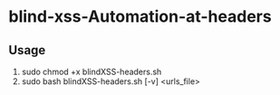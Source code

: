 # blind-xss-Automation-at-headers

## Usage
1. sudo chmod +x blindXSS-headers.sh
2. sudo bash blindXSS-headers.sh [-v] <urls_file>

